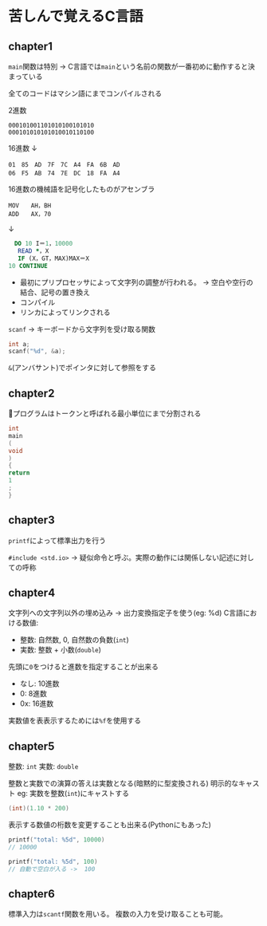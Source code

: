 苦しんで覚えるC言語
===

## chapter1
`main`関数は特別 -> C言語では`main`という名前の関数が一番初めに動作すると決まっている

全てのコードはマシン語にまでコンパイルされる

2進数
```
000101001101010100101010
000101010101010010110100
```

16進数
↓
```
01　85　AD　7F　7C　A4　FA　6B　AD
06　F5　AB　74　7E　DC　18　FA　A4
```

16進数の機械語を記号化したものがアセンブラ
```
MOV　　AH，BH
ADD　　AX，70
```
↓
```fortran
　DO 10 I＝1，10000
　 READ *，X
　 IF (X，GT，MAX)MAX＝X
10 CONTINUE
```

- 最初にプリプロセッサによって文字列の調整が行われる。 -> 空白や空行の結合、記号の置き換え
- コンパイル
- リンカによってリンクされる


`scanf` -> キーボードから文字列を受け取る関数
```c
int a;
scanf("%d", &a);
```

`&`(アンバサント)でポインタに対して参照をする

## chapter2
プログラムはトークンと呼ばれる最小単位にまで分割される

```c
int
main
(
void
)
{
return
1
;
}
```

## chapter3
`printf`によって標準出力を行う

`#include <std.io>` -> 疑似命令と呼ぶ。実際の動作には関係しない記述に対しての呼称

## chapter4
文字列への文字列以外の埋め込み -> 出力変換指定子を使う(eg: %d)
C言語における数値:
- 整数: 自然数, 0, 自然数の負数(`int`)
- 実数: 整数 + 小数(`double`)

先頭に`0`をつけると進数を指定することが出来る
- なし: 10進数
- 0: 8進数
- 0x: 16進数

実数値を表表示するためには`%f`を使用する

## chapter5
整数: `int`
実数: `double`

整数と実数での演算の答えは実数となる(暗黙的に型変換される)
明示的なキャスト
eg: 実数を整数(`int`)にキャストする

```c
(int)(1.10 * 200)
```

表示する数値の桁数を変更することも出来る(Pythonにもあった)
```c
printf("total: %5d", 10000)
// 10000

printf("total: %5d", 100)
// 自動で空白が入る ->  100
```

## chapter6
標準入力は`scantf`関数を用いる。
複数の入力を受け取ることも可能。
